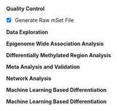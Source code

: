 **Quality Control**
- [x]  Generate Raw mSet File


**Data Exploration**


**Epigenome Wide Association Analysis**


**Differentially Methylated Region Analysis**


**Meta Analysis and Validation**


**Network Analysis**


**Machine Learning Based Differentiation**


**Machine Learning Based Differentiation**
